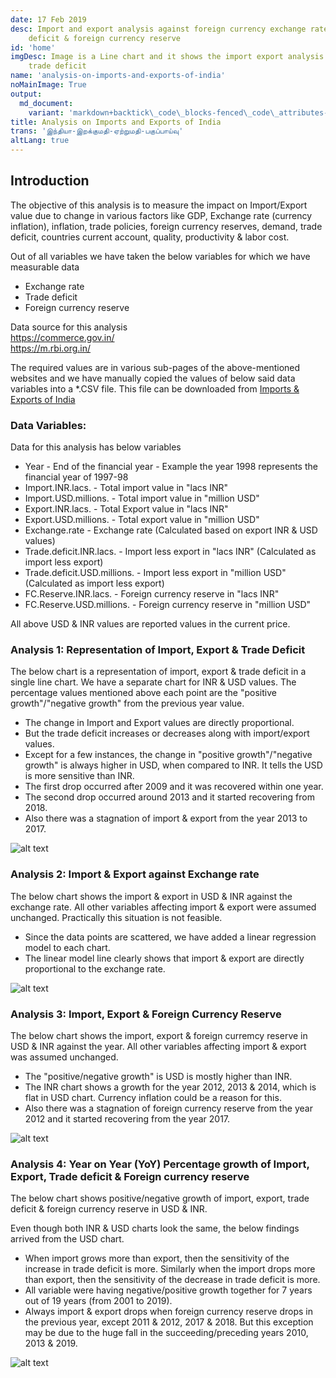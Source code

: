 ```yaml
---
date: 17 Feb 2019
desc: Import and export analysis against foreign currency exchange rate, trade
    deficit & foreign currency reserve
id: 'home'
imgDesc: Image is a Line chart and it shows the import export analysis against
    trade deficit
name: 'analysis-on-imports-and-exports-of-india'
noMainImage: True
output:
  md_document:
    variant: 'markdown+backtick\_code\_blocks-fenced\_code\_attributes-header\_attributes'
title: Analysis on Imports and Exports of India
trans: 'இந்தியா-இறக்குமதி-ஏற்றுமதி-பகுப்பாய்வு'
altLang: true
---
```


Introduction
------------

The objective of this analysis is to measure the impact on Import/Export
value due to change in various factors like GDP, Exchange rate (currency
inflation), inflation, trade policies, foreign currency reserves,
demand, trade deficit, countries current account, quality, productivity
& labor cost.

Out of all variables we have taken the below variables for which we have
measurable data

-   Exchange rate
-   Trade deficit
-   Foreign currency reserve

Data source for this analysis\
<https://commerce.gov.in/>\
<https://m.rbi.org.in/>

The required values are in various sub-pages of the above-mentioned websites and
we have manually copied the values of below said data variables into a
\*.CSV file. This file can be downloaded from [Imports & Exports of India](http://thedatatalks.in/datas/economics/import_export.csv)

### Data Variables:

Data for this analysis has below variables

-   Year - End of the financial year - Example the year 1998 represents the
    financial year of 1997-98
-   Import.INR.lacs. - Total import value in "lacs INR"
-   Import.USD.millions. - Total import value in "million USD"
-   Export.INR.lacs. - Total Export value in "lacs INR"
-   Export.USD.millions. - Total export value in "million USD"
-   Exchange.rate - Exchange rate (Calculated based on export INR & USD
    values)
-   Trade.deficit.INR.lacs. - Import less export in "lacs INR"
    (Calculated as import less export)
-   Trade.deficit.USD.millions. - Import less export in "million USD"
    (Calculated as import less export)
-   FC.Reserve.INR.lacs. - Foreign currency reserve in "lacs INR"
-   FC.Reserve.USD.millions. - Foreign currency reserve in "million USD"

All above USD & INR values are reported values in the current price.

### Analysis 1: Representation of Import, Export & Trade Deficit

The below chart is a representation of import, export & trade deficit in
a single line chart. We have a separate chart for INR & USD values. The
percentage values mentioned above each point are the "positive growth"/"negative growth" from the
previous year value.

-   The change in Import and Export values are directly proportional.
-   But the trade deficit increases or decreases along with
    import/export values.
-   Except for a few instances, the change in "positive
    growth"/"negative growth" is always higher in USD, when compared to
    INR. It tells the USD is more sensitive than INR.
-   The first drop occurred after 2009 and it was recovered within one
    year.
-   The second drop occurred around 2013 and it started recovering
    from 2018.
-   Also there was a stagnation of import & export from the year 2013
    to 2017.

<img src="/economics/import-export-analysis/figure-markdown/img1.png" alt="alt text" class="blogs_image">

<!-- ![](/economics/import-export-analysis/figure-markdown/img1.png) -->

### Analysis 2: Import & Export against Exchange rate

The below chart shows the import & export in USD & INR against the
exchange rate. All other variables affecting import & export were
assumed unchanged. Practically this situation is not feasible.

-   Since the data points are scattered, we have added a linear
    regression model to each chart.
-   The linear model line clearly shows that import & export are
    directly proportional to the exchange rate.

<!-- ![](/economics/import-export-analysis/figure-markdown/img2.png) -->
<img src="/economics/import-export-analysis/figure-markdown/img2.png" alt="alt text" class="blogs_image">

### Analysis 3: Import, Export & Foreign Currency Reserve

The below chart shows the import, export & foreign curremcy reserve in
USD & INR against the year. All other variables affecting import &
export was assumed unchanged.

-   The "positive/negative growth" is USD is mostly higher than INR.
-   The INR chart shows a growth for the year 2012, 2013 & 2014, which
    is flat in USD chart. Currency inflation could be a reason for this.
-   Also there was a stagnation of foreign currency reserve from the
    year 2012 and it started recovering from the year 2017.

<!-- ![](/economics/import-export-analysis/figure-markdown/img3.png) -->
<img src="/economics/import-export-analysis/figure-markdown/img3.png" alt="alt text" class="blogs_image">

### Analysis 4: Year on Year (YoY) Percentage growth of Import, Export, Trade deficit & Foreign currency reserve

The below chart shows positive/negative growth of import, export, trade
deficit & foreign currency reserve in USD & INR.

Even though both INR & USD charts look the same, the below findings
arrived from the USD chart.

-   When import grows more than export, then the sensitivity of the
    increase in trade deficit is more. Similarly when the import drops
    more than export, then the sensitivity of the decrease in trade
    deficit is more.
-   All variable were having negative/positive growth together for 7
    years out of 19 years (from 2001 to 2019).
-   Always import & export drops when foreign currency reserve drops in
    the previous year, except 2011 & 2012, 2017 & 2018. But this
    exception may be due to the huge fall in the succeeding/preceding years 2010, 2013 & 2019.

<!-- ![](/economics/import-export-analysis/figure-markdown/img4.png) -->
<img src="/economics/import-export-analysis/figure-markdown/img4.png" alt="alt text" class="blogs_image">

<!-- <style>   
body{
font-family: 'Source Sans Pro', -apple-system, BlinkMacSystemFont, 'Segoe UI', Roboto, 'Helvetica Neue', Arial, sans-serif;
}
</style> -->